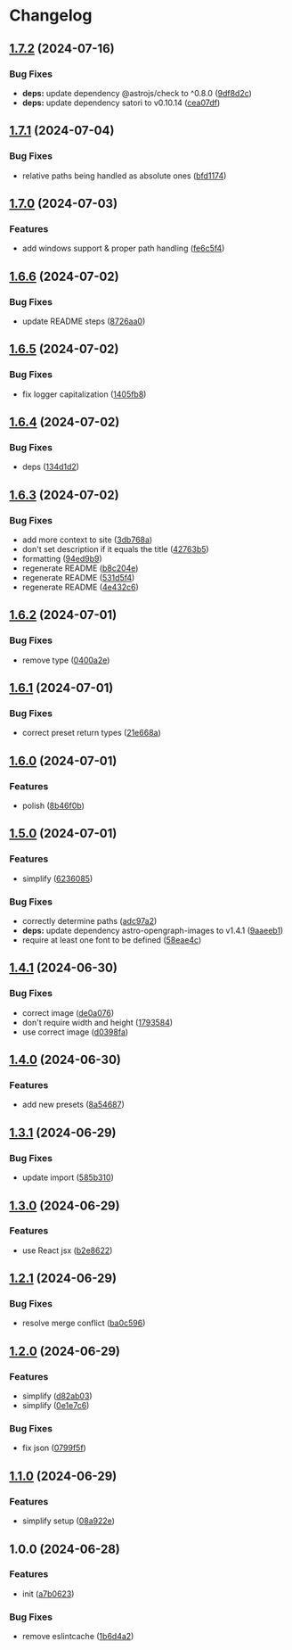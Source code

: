 # Changelog

## [1.7.2](https://github.com/shepherdjerred/astro-opengraph-images/compare/v1.7.1...v1.7.2) (2024-07-16)


### Bug Fixes

* **deps:** update dependency @astrojs/check to ^0.8.0 ([9df8d2c](https://github.com/shepherdjerred/astro-opengraph-images/commit/9df8d2c3037c55c15828b953bd6d0cfb2495c12e))
* **deps:** update dependency satori to v0.10.14 ([cea07df](https://github.com/shepherdjerred/astro-opengraph-images/commit/cea07df65264c1ff3b5099618ed8f2b3cc4ab7ad))

## [1.7.1](https://github.com/shepherdjerred/astro-opengraph-images/compare/v1.7.0...v1.7.1) (2024-07-04)


### Bug Fixes

* relative paths being handled as absolute ones ([bfd1174](https://github.com/shepherdjerred/astro-opengraph-images/commit/bfd117431a793e61926aed08e2f9474a87733918))

## [1.7.0](https://github.com/shepherdjerred/astro-opengraph-images/compare/v1.6.6...v1.7.0) (2024-07-03)


### Features

* add windows support & proper path handling ([fe6c5f4](https://github.com/shepherdjerred/astro-opengraph-images/commit/fe6c5f4abdf47c354afce4b2513588a759cbd8d7))

## [1.6.6](https://github.com/shepherdjerred/astro-opengraph-images/compare/v1.6.5...v1.6.6) (2024-07-02)


### Bug Fixes

* update README steps ([8726aa0](https://github.com/shepherdjerred/astro-opengraph-images/commit/8726aa0b7f76f73b097077d9168cd17a3f0cb805))

## [1.6.5](https://github.com/shepherdjerred/astro-opengraph-images/compare/v1.6.4...v1.6.5) (2024-07-02)


### Bug Fixes

* fix logger capitalization ([1405fb8](https://github.com/shepherdjerred/astro-opengraph-images/commit/1405fb8ee98e0d0bb4974e17f10b35d009bcf7f9))

## [1.6.4](https://github.com/shepherdjerred/astro-opengraph-images/compare/v1.6.3...v1.6.4) (2024-07-02)


### Bug Fixes

* deps ([134d1d2](https://github.com/shepherdjerred/astro-opengraph-images/commit/134d1d26038bbe1a1c0f66bda0de0cc4c6ef269c))

## [1.6.3](https://github.com/shepherdjerred/astro-opengraph-images/compare/v1.6.2...v1.6.3) (2024-07-02)


### Bug Fixes

* add more context to site ([3db768a](https://github.com/shepherdjerred/astro-opengraph-images/commit/3db768aef904a95915696accae28b9aa239a1419))
* don't set description if it equals the title ([42763b5](https://github.com/shepherdjerred/astro-opengraph-images/commit/42763b523ff25ba8b88a7d4ce463f972974f3ddc))
* formatting ([94ed9b9](https://github.com/shepherdjerred/astro-opengraph-images/commit/94ed9b99c8db98c284e9ffcc39b050ad3ab8e762))
* regenerate README ([b8c204e](https://github.com/shepherdjerred/astro-opengraph-images/commit/b8c204e0e9b37868e43692fc1d57e795d8dbb456))
* regenerate README ([531d5f4](https://github.com/shepherdjerred/astro-opengraph-images/commit/531d5f4780b273e317d608411c64fcba4f3e50db))
* regenerate README ([4e432c6](https://github.com/shepherdjerred/astro-opengraph-images/commit/4e432c6059b7b6f3f10e54c75307cbbd3e204bf0))

## [1.6.2](https://github.com/shepherdjerred/astro-opengraph-images/compare/v1.6.1...v1.6.2) (2024-07-01)


### Bug Fixes

* remove type ([0400a2e](https://github.com/shepherdjerred/astro-opengraph-images/commit/0400a2e71d33dcd3fbc5e595e9f984f14097118b))

## [1.6.1](https://github.com/shepherdjerred/astro-opengraph-images/compare/v1.6.0...v1.6.1) (2024-07-01)


### Bug Fixes

* correct preset return types ([21e668a](https://github.com/shepherdjerred/astro-opengraph-images/commit/21e668acc0c426a07435af73e4ccbae351d83d40))

## [1.6.0](https://github.com/shepherdjerred/astro-opengraph-images/compare/v1.5.0...v1.6.0) (2024-07-01)


### Features

* polish ([8b46f0b](https://github.com/shepherdjerred/astro-opengraph-images/commit/8b46f0bb710e805c01e4658a4fda02793004e78c))

## [1.5.0](https://github.com/shepherdjerred/astro-opengraph-images/compare/v1.4.1...v1.5.0) (2024-07-01)


### Features

* simplify ([6236085](https://github.com/shepherdjerred/astro-opengraph-images/commit/6236085749e19cc93d1df06c494a18e78a9c2b27))


### Bug Fixes

* correctly determine paths ([adc97a2](https://github.com/shepherdjerred/astro-opengraph-images/commit/adc97a2638b6a9593eea7f61939a8931f6249c08))
* **deps:** update dependency astro-opengraph-images to v1.4.1 ([9aaeeb1](https://github.com/shepherdjerred/astro-opengraph-images/commit/9aaeeb1d4226d89eac726053fe18edd7de4955f0))
* require at least one font to be defined ([58eae4c](https://github.com/shepherdjerred/astro-opengraph-images/commit/58eae4ccc400d201e4b6b8c100f9884cc64d7927))

## [1.4.1](https://github.com/shepherdjerred/astro-opengraph-images/compare/v1.4.0...v1.4.1) (2024-06-30)

### Bug Fixes

- correct image ([de0a076](https://github.com/shepherdjerred/astro-opengraph-images/commit/de0a07680b2e31fbd3ee2ca615c927e5c1823f49))
- don't require width and height ([1793584](https://github.com/shepherdjerred/astro-opengraph-images/commit/17935846ec2b29fe45e1612a5bb76de0fecdbc56))
- use correct image ([d0398fa](https://github.com/shepherdjerred/astro-opengraph-images/commit/d0398fa9c4639374df608901f8ff8c5e47c26b49))

## [1.4.0](https://github.com/shepherdjerred/astro-opengraph-images/compare/v1.3.1...v1.4.0) (2024-06-30)

### Features

- add new presets ([8a54687](https://github.com/shepherdjerred/astro-opengraph-images/commit/8a5468741998557dc740ffd5b053787ccfb567b8))

## [1.3.1](https://github.com/shepherdjerred/astro-opengraph-images/compare/v1.3.0...v1.3.1) (2024-06-29)

### Bug Fixes

- update import ([585b310](https://github.com/shepherdjerred/astro-opengraph-images/commit/585b3100ec97f3634a67d8b8a9694a56380fd388))

## [1.3.0](https://github.com/shepherdjerred/astro-opengraph-images/compare/v1.2.1...v1.3.0) (2024-06-29)

### Features

- use React jsx ([b2e8622](https://github.com/shepherdjerred/astro-opengraph-images/commit/b2e862217788735eacebf20396951193dfdb894d))

## [1.2.1](https://github.com/shepherdjerred/astro-opengraph-images/compare/v1.2.0...v1.2.1) (2024-06-29)

### Bug Fixes

- resolve merge conflict ([ba0c596](https://github.com/shepherdjerred/astro-opengraph-images/commit/ba0c596b3f10a95d0cbe67bf9eef51b552fc7afe))

## [1.2.0](https://github.com/shepherdjerred/astro-opengraph-images/compare/v1.1.0...v1.2.0) (2024-06-29)

### Features

- simplify ([d82ab03](https://github.com/shepherdjerred/astro-opengraph-images/commit/d82ab031aa971437a9b02999be52c04a8a9e089c))
- simplify ([0e1e7c6](https://github.com/shepherdjerred/astro-opengraph-images/commit/0e1e7c6b1d4effa4fb0caa5fcf676168d3b03dd2))

### Bug Fixes

- fix json ([0799f5f](https://github.com/shepherdjerred/astro-opengraph-images/commit/0799f5f055d12a3cabd9cc72dd30c9cef9219b84))

## [1.1.0](https://github.com/shepherdjerred/astro-opengraph-images/compare/v1.0.0...v1.1.0) (2024-06-29)

### Features

- simplify setup ([08a922e](https://github.com/shepherdjerred/astro-opengraph-images/commit/08a922e7d096930e3af40865d34ac18c480384fa))

## 1.0.0 (2024-06-28)

### Features

- init ([a7b0623](https://github.com/shepherdjerred/astro-opengraph-images/commit/a7b06237cec0b4c7228f5d91a07c03d168395d52))

### Bug Fixes

- remove eslintcache ([1b6d4a2](https://github.com/shepherdjerred/astro-opengraph-images/commit/1b6d4a27080b92ed9189d2cdb45a3f4009b84c08))
